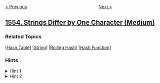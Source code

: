 <!--|This file generated by command(leetcode description); DO NOT EDIT.    |-->
<!--+----------------------------------------------------------------------+-->
<!--|@author    awesee <openset.wang@gmail.com>                           |-->
<!--|@link      https://github.com/awesee                                 |-->
<!--|@home      https://github.com/awesee/leetcode                        |-->
<!--+----------------------------------------------------------------------+-->

[< Previous](../minimum-number-of-days-to-eat-n-oranges "Minimum Number of Days to Eat N Oranges")
　　　　　　　　　　　　　　　　
[Next >](../bank-account-summary "Bank Account Summary")

## [1554. Strings Differ by One Character (Medium)](https://leetcode.com/problems/strings-differ-by-one-character "只有一个不同字符的字符串")



### Related Topics
  [[Hash Table](../../tag/hash-table/README.md)]
  [[String](../../tag/string/README.md)]
  [[Rolling Hash](../../tag/rolling-hash/README.md)]
  [[Hash Function](../../tag/hash-function/README.md)]

### Hints
<details>
<summary>Hint 1</summary>
BruteForce, check all pairs and verify if they differ in one character. O(n^2 * m) where n is the number of words and m is the length of each string.
</details>

<details>
<summary>Hint 2</summary>
O(m^2 * n), Use hashset, to insert all possible combinations adding a character "*". For example: If dict[i] = "abc", insert ("*bc", "a*c" and "ab*").
</details>
